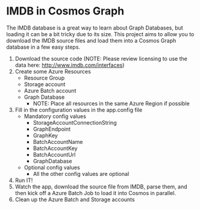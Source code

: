 IMDB in Cosmos Graph
====================

The IMDB database is a great way to learn about Graph Databases, but loading it can be a bit tricky due to its size. This project aims to allow you to download the IMDB source files and load them into a Cosmos Graph database in a few easy steps.

1.	Download the source code (NOTE: Please review licensing to use the data here: http://www.imdb.com/interfaces)
2.	Create some Azure Resources
    +	Resource Group
    +	Storage account
    +	Azure Batch account
    +	Graph Database
        -	NOTE: Place all resources in the same Azure Region if possible
3.	Fill in the configuration values in the app.config file
    +	Mandatory config values
        -	StorageAccountConnectionString
        -	GraphEndpoint
        -	GraphKey
        -	BatchAccountName
        -	BatchAccountKey
        -	BatchAccountUrl
        -   GraphDatabase
    +	Optional config values
        -	All the other config values are optional
4.	Run IT!
5.	Watch the app, download the source file from IMDB, parse them, and then kick off a Azure Batch Job to load it into Cosmos in parallel. 
6.	Clean up the Azure Batch and Storage accounts


